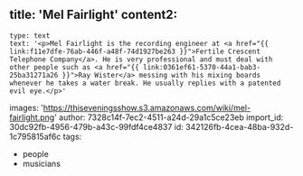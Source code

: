 title: 'Mel Fairlight'
content2:
  -
    type: text
    text: '<p>Mel Fairlight is the recording engineer at <a href="{{ link:f11e7dfe-76ab-446f-a48f-74d1927be263 }}">Fertile Crescent Telephone Company</a>. He is very professional and must deal with other people such as <a href="{{ link:0361ef61-5370-44a1-bab3-25ba31271a26 }}">Ray Wister</a> messing with his mixing boards whenever he takes a water break. He usually replies with a patented evil eye.</p>'
images: 'https://thiseveningsshow.s3.amazonaws.com/wiki/mel-fairlight.png'
author: 7328c14f-7ec2-4511-a24d-29a1c5ce23eb
import_id: 30dc92fb-4956-479b-a43c-99fdf4ce4837
id: 342126fb-4cea-48ba-932d-1c795815af6c
tags:
  - people
  - musicians
